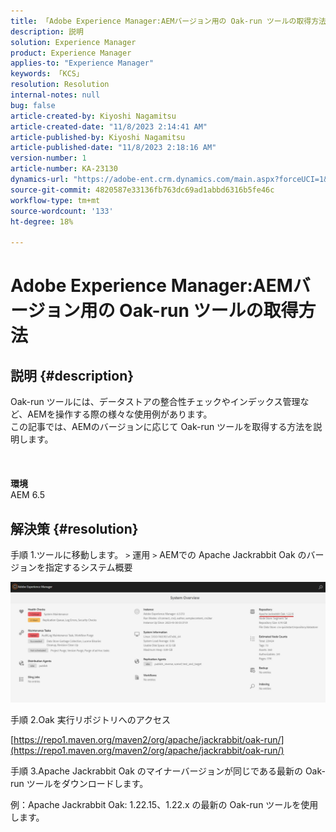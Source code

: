 ```yaml
---
title: 「Adobe Experience Manager:AEMバージョン用の Oak-run ツールの取得方法」
description: 説明
solution: Experience Manager
product: Experience Manager
applies-to: "Experience Manager"
keywords: 「KCS」
resolution: Resolution
internal-notes: null
bug: false
article-created-by: Kiyoshi Nagamitsu
article-created-date: "11/8/2023 2:14:41 AM"
article-published-by: Kiyoshi Nagamitsu
article-published-date: "11/8/2023 2:18:16 AM"
version-number: 1
article-number: KA-23130
dynamics-url: "https://adobe-ent.crm.dynamics.com/main.aspx?forceUCI=1&pagetype=entityrecord&etn=knowledgearticle&id=39bd448d-dc7d-ee11-8179-6045bd006a22"
source-git-commit: 4820587e33136fb763dc69ad1abbd6316b5fe46c
workflow-type: tm+mt
source-wordcount: '133'
ht-degree: 18%

---
```


# Adobe Experience Manager:AEMバージョン用の Oak-run ツールの取得方法

## 説明 {#description}

Oak-run ツールには、データストアの整合性チェックやインデックス管理など、AEMを操作する際の様々な使用例があります。
<br>この記事では、AEMのバージョンに応じて Oak-run ツールを取得する方法を説明します。
<br> <br><br><br>
<b>環境</b><br>
AEM 6.5

## 解決策 {#resolution}


手順 1.ツールに移動します。 `>`  運用 `>`  AEMでの Apache Jackrabbit Oak のバージョンを指定するシステム概要

![](assets/9c19e0e0-dc7d-ee11-8179-6045bd006a22.png)

手順 2.Oak 実行リポジトリへのアクセス

[https://repo1.maven.org/maven2/org/apache/jackrabbit/oak-run/](https://repo1.maven.org/maven2/org/apache/jackrabbit/oak-run/)

手順 3.Apache Jackrabbit Oak のマイナーバージョンが同じである最新の Oak-run ツールをダウンロードします。

例：Apache Jackrabbit Oak: 1.22.15、1.22.x の最新の Oak-run ツールを使用します。
